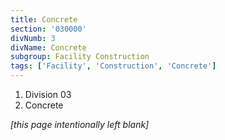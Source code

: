 ```yaml
---
title: Concrete
section: '030000'
divNumb: 3
divName: Concrete
subgroup: Facility Construction
tags: ['Facility', 'Construction', 'Concrete']
---
```


   1. Division 03
   1. Concrete

*[this page intentionally left blank]*

